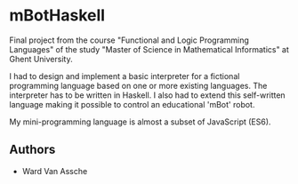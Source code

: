 # mBotHaskell

Final project from the course "Functional and Logic Programming Languages" of the study "Master of Science in Mathematical Informatics" at Ghent University. 

I had to design and implement a basic interpreter for a fictional programming language based on one or more existing languages. The interpreter has to be written in Haskell. I also had to extend this self-written language making it possible to control an educational 'mBot' robot.

My mini-programming language is almost a subset of JavaScript (ES6).

## Authors
 * Ward Van Assche
